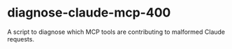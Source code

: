 # diagnose-claude-mcp-400
A script to diagnose which MCP tools are contributing to malformed Claude requests.
